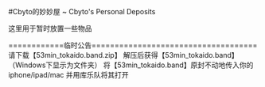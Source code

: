 #Cbyto的妙妙屋
~ Cbyto's Personal Deposits

这里用于暂时放置一些物品

============临时公告====================================
请下载【53min_tokaido.band.zip】
解压后获得【53min_tokaido.band】（Windows下显示为文件夹）
将【53min_tokaido.band】原封不动地传入你的iphone/ipad/mac
并用库乐队将其打开
